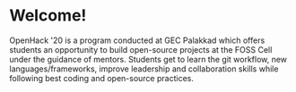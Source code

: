 # Welcome!

OpenHack '20 is a program conducted at GEC Palakkad which offers students an opportunity to build open-source projects at the FOSS Cell under the guidance of mentors. Students get to learn the git workflow, new languages/frameworks, improve leadership and collaboration skills while following best coding and open-source practices.



